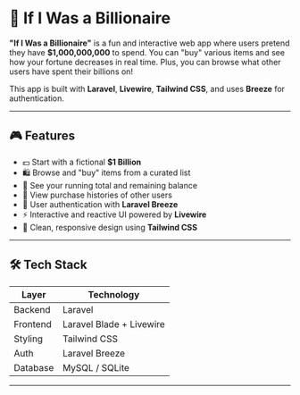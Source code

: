 # 💸 If I Was a Billionaire

**"If I Was a Billionaire"** is a fun and interactive web app where users pretend they have **$1,000,000,000** to spend. You can "buy" various items and see how your fortune decreases in real time. Plus, you can browse what other users have spent their billions on!

This app is built with **Laravel**, **Livewire**, **Tailwind CSS**, and uses **Breeze** for authentication.

---

## 🎮 Features

- 💵 Start with a fictional **$1 Billion**
- 🛍️ Browse and "buy" items from a curated list
- 🧾 See your running total and remaining balance
- 👀 View purchase histories of other users
- 🔐 User authentication with **Laravel Breeze**
- ⚡ Interactive and reactive UI powered by **Livewire**
- 🎨 Clean, responsive design using **Tailwind CSS**

---

## 🛠 Tech Stack

| Layer        | Technology        |
|--------------|-------------------|
| Backend      | Laravel            |
| Frontend     | Laravel Blade + Livewire |
| Styling      | Tailwind CSS       |
| Auth         | Laravel Breeze     |
| Database     | MySQL / SQLite     |

---
